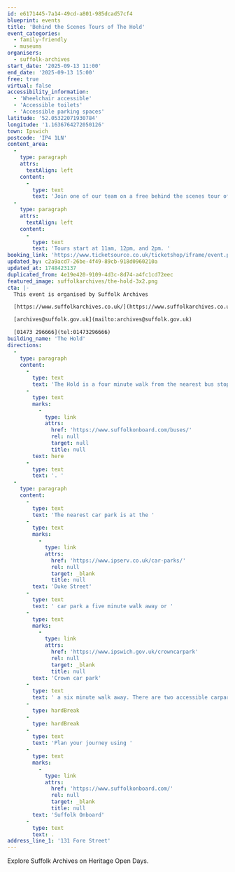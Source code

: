 ```yaml
---
id: e6171445-7a14-49cd-a801-985dcad57cf4
blueprint: events
title: 'Behind the Scenes Tours of The Hold'
event_categories:
  - family-friendly
  - museums
organisers:
  - suffolk-archives
start_date: '2025-09-13 11:00'
end_date: '2025-09-13 15:00'
free: true
virtual: false
accessibility_information:
  - 'Wheelchair accessible'
  - 'Accessible toilets'
  - 'Accessible parking spaces'
latitude: '52.05322071930784'
longitude: '1.1636764272050126'
town: Ipswich
postcode: 'IP4 1LN'
content_area:
  -
    type: paragraph
    attrs:
      textAlign: left
    content:
      -
        type: text
        text: 'Join one of our team on a free behind the scenes tour of our Award wining archive building, whilst showcasing the amazing collections and resources available at The Hold, Ipswich.'
  -
    type: paragraph
    attrs:
      textAlign: left
    content:
      -
        type: text
        text: 'Tours start at 11am, 12pm, and 2pm. '
booking_link: 'https://www.ticketsource.co.uk/ticketshop/iframe/event.php?eventhash=e-lkdaoa&target=&iframe=true'
updated_by: c2a9acd7-26be-4f49-89cb-918d0960210a
updated_at: 1748423137
duplicated_from: 4e19e420-9109-4d3c-8d74-a4fc1cd72eec
featured_image: suffolkarchives/the-hold-3x2.png
cta: |-
  This event is organised by Suffolk Archives

  [https://www.suffolkarchives.co.uk/](https://www.suffolkarchives.co.uk/)

  [archives@suffolk.gov.uk](mailto:archives@suffolk.gov.uk)

  [01473 296666](tel:01473296666)
building_name: 'The Hold'
directions:
  -
    type: paragraph
    content:
      -
        type: text
        text: 'The Hold is a four minute walk from the nearest bus stop - see the latest bus timetables '
      -
        type: text
        marks:
          -
            type: link
            attrs:
              href: 'https://www.suffolkonboard.com/buses/'
              rel: null
              target: null
              title: null
        text: here
      -
        type: text
        text: '. '
  -
    type: paragraph
    content:
      -
        type: text
        text: 'The nearest car park is at the '
      -
        type: text
        marks:
          -
            type: link
            attrs:
              href: 'https://www.ipserv.co.uk/car-parks/'
              rel: null
              target: _blank
              title: null
        text: 'Duke Street'
      -
        type: text
        text: ' car park a five minute walk away or '
      -
        type: text
        marks:
          -
            type: link
            attrs:
              href: 'https://www.ipswich.gov.uk/crowncarpark'
              rel: null
              target: _blank
              title: null
        text: 'Crown car park'
      -
        type: text
        text: ' a six minute walk away. There are two accessible carpark spaces for blue badge holders in The Hold car park.'
      -
        type: hardBreak
      -
        type: hardBreak
      -
        type: text
        text: 'Plan your journey using '
      -
        type: text
        marks:
          -
            type: link
            attrs:
              href: 'https://www.suffolkonboard.com/'
              rel: null
              target: _blank
              title: null
        text: 'Suffolk Onboard'
      -
        type: text
        text: .
address_line_1: '131 Fore Street'
---
```

Explore Suffolk Archives on Heritage Open Days.